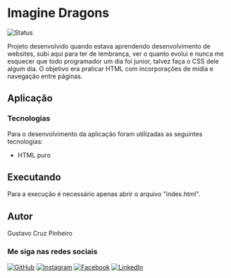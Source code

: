 # Imagine Dragons

![Status](http://img.shields.io/static/v1?label=Status&message=Em%20Desenvolvimento&color=YELLOW&style=for-the-badge)

Projeto desenvolvido quando estava aprendendo desenvolvimento de websites, subi aqui para ter de lembrança, ver o quanto evolui e nunca me esquecer que todo programador um dia foi junior, talvez faça o CSS dele algum dia. 
O objetivo era praticar HTML com incorporações de midía e navegação entre páginas.

## Aplicação
### Tecnologias

Para o desenvolvimento da aplicação foram utilizadas as seguintes tecnologias:

* HTML puro

## Executando

Para a execução é necessário apenas abrir o arquivo "index.html".

## Autor

Gustavo Cruz Pinheiro

### Me siga nas redes sociais

<a href="https://github.com/Gustavo-Cruz-Pinheiro">![GitHub](https://img.shields.io/badge/github-%23121011.svg?style=for-the-badge&logo=github&logoColor=white)</a>
<a href="https://www.instagram.com/gusttavo.cruz_">![Instagram](https://img.shields.io/badge/Instagram-%23E4405F.svg?style=for-the-badge&logo=Instagram&logoColor=white)</a>
<a href="https://www.facebook.com/gustavocruzpinheiro">![Facebook](https://img.shields.io/badge/Facebook-%231877F2.svg?style=for-the-badge&logo=Facebook&logoColor=white)</a>
<a href="https://www.linkedin.com/in/gustavo-cruz-pinheiro-61b852217/">![LinkedIn](https://img.shields.io/badge/linkedin-%230077B5.svg?style=for-the-badge&logo=linkedin&logoColor=white)</a>

